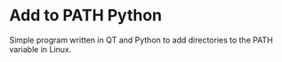 # Add to PATH Python
Simple program written in QT and Python to add directories to the PATH variable in Linux.
